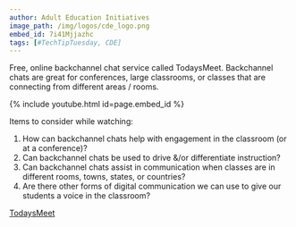 ```yaml
---
author: Adult Education Initiatives
image_path: /img/logos/cde_logo.png
embed_id: 7i41Mjjazhc
tags: [#TechTipTuesday, CDE]
---
```

Free, online backchannel chat service called TodaysMeet. Backchannel chats are great for conferences, large classrooms, or classes that are connecting from different areas / rooms.

{% include youtube.html id=page.embed_id %}

Items to consider while watching:

  1.  How can backchannel chats help with engagement in the classroom (or at a conference)?
  2.  Can backchannel chats be used to drive &/or differentiate instruction?
  3.  Can backchannel chats assist in communication when classes are in different rooms, towns, states, or countries?
  4.  Are there other forms of digital communication we can use to give our students a voice in the classroom?

[TodaysMeet](http://todaysmeet.com/)